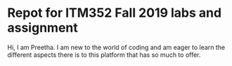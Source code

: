 # Repot for ITM352 Fall 2019 labs and assignment


Hi,
I am Preetha. I am new to the world of coding and am eager to learn the different aspects there is to this platform that has so much to offer.
